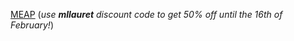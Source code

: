 [MEAP](http://bit.ly/everyday-apis) (_use **mllauret** discount code to get 50% off until the 16th of February!_)